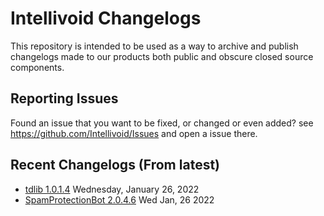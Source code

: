 # Intellivoid Changelogs

This repository is intended to be used as a way to archive and publish changelogs made to
our products both public and obscure closed source components. 


## Reporting Issues

Found an issue that you want to be fixed, or changed or even added? see 
https://github.com/Intellivoid/Issues and open a issue there.


## Recent Changelogs (From latest)

 - [tdlib 1.0.1.4](tdlib/1.0.1.4.md) Wednesday, January 26, 2022 
 - [SpamProtectionBot 2.0.4.6](SpamProtectionBot/2.0.4.6.md) Wed Jan, 26 2022